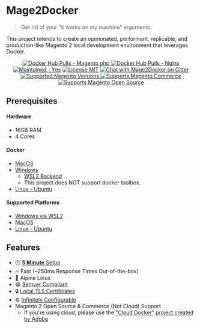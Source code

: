 # Mage2Docker

> Get rid of your "it works on my machine" arguments.

This project intends to create an opinionated, performant, replicable, and production-like Magento 2 local development environment that leverages Docker.

<div align="center">
    <a href="https://hub.docker.com/r/graycore/magento-php" target="_blank">
    <img src="https://img.shields.io/docker/pulls/graycore/magento-php.svg?label=magento-php%20docker%20pulls" 
    alt="Docker Hub Pulls - Magento php">
    </a>
    <a href="https://hub.docker.com/r/graycore/magento-nginx/" target="_blank">
    <img src="https://img.shields.io/docker/pulls/graycore/magento-nginx.svg?label=nginx%20docker%20pulls" 
    alt="Docker Hub Pulls - Nginx">
    </a>
    <a href="https://github.com/graycoreop/mage2docker/graphs/commit-activity" target="_blank"><img src="https://img.shields.io/badge/maintained%3F-yes-brightgreen.svg" alt="Maintained - Yes" /></a>
    <a href="https://github.com/graycore/mage2docker/blob/master/LICENSE.md" target="_blank"><img src="https://img.shields.io/badge/license-MIT-blue.svg" alt="License MIT"/></a>
  <a href="https://gitter.im/graycoreio/mage2docker" target="_blank"><img src="https://img.shields.io/badge/chat-%23mage2docker%20on%20Gitter-brightgreen.svg" alt="Chat with Mage2Docker on Gitter"/></a>
</div>
<div align="center">
  <a href="https://github.com/magento/magento2" target="_blank">
      <img src="https://img.shields.io/badge/magento-2.X-brightgreen.svg?logo=magento&amp;longCache=true" 
    alt="Supported Magento Versions">
    </a>
   <a href="https://github.com/magento/magento2" target="_blank">
      <img src="https://img.shields.io/badge/magento-commerce-brightgreen.svg?logo=magento&amp;longCache=true" 
    alt="Supports Magento Commerce">
    </a>
    <a href="https://github.com/magento/magento2" target="_blank">
      <img src="https://img.shields.io/badge/magento-opensource-brightgreen.svg?logo=magento&amp;longCache=true" 
    alt="Supports Magento Open Source">
    </a>
</div>

## Prerequisites

#### Hardware
* 16GB RAM
* 4 Cores

#### Docker
* [MacOS](https://docs.docker.com/docker-for-mac/install)
* [Windows](https://docs.docker.com/docker-for-windows/install/)
  * [WSL2 Backend](https://docs.docker.com/docker-for-windows/wsl/)
  * This project does NOT support docker toolbox. 
* [Linux - Ubuntu](https://docs.docker.com/install/linux/docker-ce/ubuntu/)

#### Supported Platforms
* [Windows via WSL2](./docs/platforms/windows.md)
* [MacOS](./docs/platforms/macos.md)
* [Linux - Ubuntu](./docs/platforms/ubuntu.md)

## Features

* :clock1: [**5 Minute** Setup](./docs/)
* :fire: Fast (~250ms Response Times Out-of-the-box)
* :evergreen_tree: Alpine Linux
* :grin: [Semver Compliant](https://semver.org/)
* :lock: [Local TLS Certificates](./docs/stories/ssl/making-tls-work-locally.md)
* :gear: [Infinitely Configurable](./docs/stories/configuring.md)
* Magento 2 Open Source & Commerce (Not Cloud) Support
  * If you're using cloud, please use the ["Cloud Docker" project created by Adobe](https://devdocs.magento.com/cloud/docker/docker-config.html)
